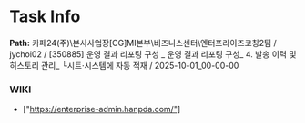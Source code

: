# Task Info

**Path:** 카페24(주)\본사사업장\[CG]MI본부\비즈니스센터\엔터프라이즈코칭2팀 / jychoi02 / [350885] 운영 결과 리포팅 구성 _ 운영 결과 리포팅 구성_ 4. 발송 이력 및 히스토리 관리_ └시트·시스템에 자동 적재 / 2025-10-01_00-00-00

### WIKI
- ["https://enterprise-admin.hanpda.com/"]

